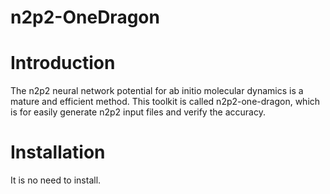 # n2p2-OneDragon
Introduction
============
The n2p2 neural network potential for ab initio molecular dynamics is a mature and efficient method.
This toolkit is called n2p2-one-dragon, which is for easily generate n2p2 input files and verify the accuracy.

Installation
============
It is no need to install.
